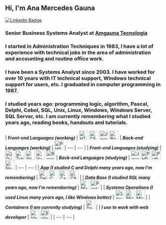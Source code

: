 
## Hi, I'm Ana Mercedes Gauna

[![Linkedin Badge](https://img.shields.io/badge/-LinkedIn-blue?style=flat-square&logo=Linkedin&logoColor=white&link=https://www.linkedin.com/in/amgauna/)](https://www.linkedin.com/in/amgauna/) 

### Senior Business Systems Analyst at <a href="https://www.amgauna.com.br" target="_blank">Amgauna Tecnologia</a> 

### I started in Administration Techniques in 1983, I have a lot of experience with technical jobs in the area of administration and accounting and routine office work.
 
 
### I have been a Systems Analyst since 2003. I have worked for over 10 years with IT technical support, Windows technical support for users, etc. I graduated in computer programming in 1987. 

### I studied years ago: programming logic, algorithm, Pascal, Delphi, Cobol, SQL, Unix, Linux, Windows, Windows Server, SQL Server, etc. I am currently remembering what I studied years ago, reading books, handouts and tutorials.


| ***Front-end Languages (working)*** | <a href="https://www.w3.org/TR/html5/" title="HTML5"><img src="https://github.com/tomchen/stack-icons/blob/master/logos/html-5.svg" alt="HTML5" width="29px" height="29px"></a> <a href="https://www.w3.org/TR/CSS/" title="CSS3"><img src="https://github.com/tomchen/stack-icons/blob/master/logos/css-3.svg" alt="CSS3" width="29px" height="29px"></a>  <a href="https://developer.mozilla.org/en-US/docs/Web/JavaScript" title="JavaScript"><img src="https://github.com/tomchen/stack-icons/blob/master/logos/javascript.svg" alt="JavaScript" width="29px" height="29px"></a>  <a href="https://getbootstrap.com/" title="Bootstrap"><img src="https://github.com/tomchen/stack-icons/blob/master/logos/bootstrap.svg" alt="Bootstrap" width="29px" height="29px"></a> 
| ***Back-end Languages (working)***  | <a href="https://php.net/" title="PHP"><img src="https://github.com/tomchen/stack-icons/blob/master/logos/php.svg" alt="PHP" width="29px" height="29px"></a> 
| --- | --- |
| ***Front-end Languages (studying)*** | <a><img src="https://github.com/tomchen/stack-icons/blob/master/logos/jquery-icon.svg" alt="jQuery" width="29px" height="29px"></a> <a><img src="https://github.com/tomchen/stack-icons/blob/master/logos/typescript-icon.svg" alt="Typescript" width="29px" height="29px"></a> <a><img src="https://github.com/tomchen/stack-icons/blob/master/logos/angular-icon.svg" alt="Angular" width="29px" height="29px"></a> <a><img src="https://github.com/tomchen/stack-icons/blob/master/logos/vue.svg" alt="Vue.js" width="29px" height="29px"></a> <a><img src="https://github.com/tomchen/stack-icons/blob/master/logos/react.svg" alt="React.js" width="29px" height="29px"></a> 
| ***Back-end Languages (studying)*** | <a><img src="https://github.com/tomchen/stack-icons/blob/master/logos/java.svg" alt="Java" width="29px" height="29px"></a> <a><img src="https://github.com/tomchen/stack-icons/blob/master/logos/php.svg" alt="PHP" width="29px" height="29px"></a> <a><img src="https://github.com/tomchen/stack-icons/blob/master/logos/python.svg" alt="Python" width="29px" height="29px"></a> <a><img src="https://github.com/tomchen/stack-icons/blob/master/logos/nodejs-icon.svg" alt="Node.js" width="29px" height="29px"></a> 
| --- | --- |
| ***App (I studied C and Delphi many years ago, now I'm remembering)*** | <a><img src="https://github.com/tomchen/stack-icons/blob/master/logos/delphi.svg" alt="Delphi" width="29px" height="29px"></a>  <a><img src="https://github.com/tomchen/stack-icons/blob/master/logos/c.svg" alt="C" width="29px" height="29px"></a> <a><img src="https://github.com/tomchen/stack-icons/blob/master/logos/c-sharp.svg" alt="C++" width="29px" height="29px"></a>  <a><img src="https://github.com/tomchen/stack-icons/blob/master/logos/c-plusplus.svg" alt="C#" width="29px" height="29px"></a> |
| ***Data Base (I studied SQL many years ago, now I'm remembering)*** | <a><img src="https://github.com/tomchen/stack-icons/blob/master/logos/mysql.svg" alt="MySQL" width="29px" height="29px"></a>  <a><img src="https://github.com/tomchen/stack-icons/blob/master/logos/postgresql.svg" alt="PostgreSQL" width="29px" height="29px"></a> |
| ***Systems Operations (I used Linux many years ago, I like Windows better)*** | <a><img src="https://github.com/tomchen/stack-icons/blob/master/logos/linux-tux.svg" alt="Linux" width="29px" height="29px"></a>  <a><img src="https://github.com/tomchen/stack-icons/blob/master/logos/microsoft-windows.svg" alt="Microsoft Windows" width="29px" height="29px"></a>  <a><img src="https://github.com/tomchen/stack-icons/blob/master/logos/azure-icon.svg" alt="Microsoft Azure" width="29px" height="29px"></a> |
| ***Containers (I am currently studying)*** | <a><img src="https://github.com/tomchen/stack-icons/blob/master/logos/docker-icon.svg" alt="Docker" width="29px" height="29px"></a> |
| ***I use to work with web developer*** | <a href="https://code.visualstudio.com/" title="Visual Studio Code"><img src="https://github.com/tomchen/stack-icons/blob/master/logos/visual-studio-code.svg" alt="Visual Studio Code" width="29px" height="29px"></a> <a><img src="https://github.com/tomchen/stack-icons/blob/master/logos/eclipse.svg" alt="Eclipse" width="29px" height="29px"></a> |
| --- | --- |

